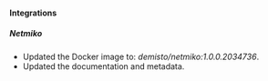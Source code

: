 
#### Integrations

##### Netmiko
- Updated the Docker image to: *demisto/netmiko:1.0.0.2034736*.
- Updated the documentation and metadata. 

